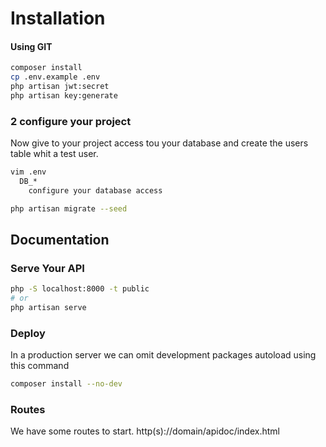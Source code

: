 # Installation

#### Using GIT

``` bash
composer install
cp .env.example .env
php artisan jwt:secret
php artisan key:generate
```

### 2 configure your project


Now give to your project access tou your database and create the users table whit a test user.

```bash
vim .env
  DB_*
    configure your database access

php artisan migrate --seed
```

## Documentation

### Serve Your API

```bash
php -S localhost:8000 -t public
# or
php artisan serve
```

### Deploy

In a production server we can omit development packages autoload using this command

```bash
composer install --no-dev
```

### Routes

We have some routes to start. http(s)://domain/apidoc/index.html
